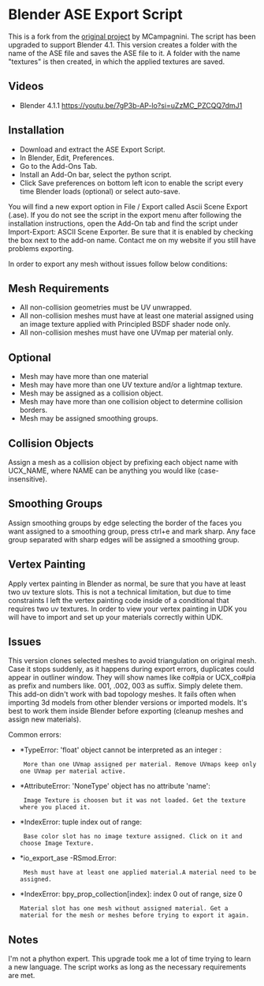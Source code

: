 # Blender ASE Export Script

This is a fork from the [original project](http://code.google.com/p/ase-export-vmc/) by MCampagnini. The script has been upgraded to support Blender 4.1.
This version creates a folder with the name of the ASE file and saves the ASE file to it. A folder with the name "textures" is then created, in which the applied textures are saved.

## Videos
* Blender 4.1.1 https://youtu.be/7gP3b-AP-lo?si=uZzMC_PZCQQ7dmJ1

## Installation
* Download and extract the ASE Export Script.
* In Blender, Edit, Preferences.
* Go to the Add-Ons Tab.
* Install an Add-On bar, select the python script.
* Click Save preferences on bottom left icon to enable the script every time Blender loads (optional) or select auto-save.

You will find a new export option in File / Export called Ascii Scene Export (.ase).  If you do not see the script in the export menu after following the installation instructions, open the Add-On tab and find the script under Import-Export: ASCII Scene Exporter.  Be sure that it is enabled by checking the box next to the add-on name.  Contact me on my website if you still have problems exporting.

In order to export any mesh without issues follow below conditions:

## Mesh Requirements
* All non-collision geometries must be UV unwrapped.
* All non-collision meshes must have at least one material assigned using an image texture applied with Principled BSDF shader node only.
* All non-collision meshes must have one UVmap per material only.

## Optional
* Mesh may have more than one material
* Mesh may have more than one UV texture and/or a lightmap texture.
* Mesh may be assigned as a collision object.
* Mesh may have more than one collision object to determine collision borders.
* Mesh may be assigned smoothing groups.

## Collision Objects
Assign a mesh as a collision object by prefixing each object name with UCX_NAME, where NAME can be anything you would like (case-insensitive).

## Smoothing Groups
Assign smoothing groups by edge selecting the border of the faces you want assigned to a smoothing group, press ctrl+e and mark sharp.  Any face group separated with sharp edges will be assigned a smoothing group.

## Vertex Painting
Apply vertex painting in Blender as normal, be sure that you have at least two uv texture slots.  This is not a technical limitation, but due to time constraints I left the vertex painting code inside of a conditional that requires two uv textures.  In order to view your vertex painting in UDK you will have to import and set up your materials correctly within UDK.

## Issues
This version clones selected meshes to avoid triangulation on original mesh. Case it stops suddenly, as it happens during export errors, duplicates could appear in outliner window. They will show names like co#pia or UCX_co#pia as prefix and numbers like. 001, .002, 003 as suffix. Simply delete them.
This add-on didn't work with bad topology meshes. It fails often when importing 3d models from other blender versions or imported models. It's best to work them inside Blender before exporting (cleanup meshes and assign new materials).

Common errors:

- *TypeError: 'float' object cannot be interpreted as an integer :

       More than one UVmap assigned per material. Remove UVmaps keep only one UVmap per material active.
 
- *AttributeError: 'NoneType' object has no attribute 'name':

       Image Texture is choosen but it was not loaded. Get the texture where you placed it.

- *IndexError: tuple index out of range:

       Base color slot has no image texture assigned. Click on it and choose Image Texture.

- *io_export_ase -RSmod.Error:

       Mesh must have at least one applied material.A material need to be assigned.

- *IndexError: bpy_prop_collection[index]: index 0 out of range, size 0

      Material slot has one mesh without assigned material. Get a material for the mesh or meshes before trying to export it again.

## Notes
I'm not a phython expert. This upgrade took me a lot of time trying to learn a new language. The script works as long as the necessary requirements are met.
